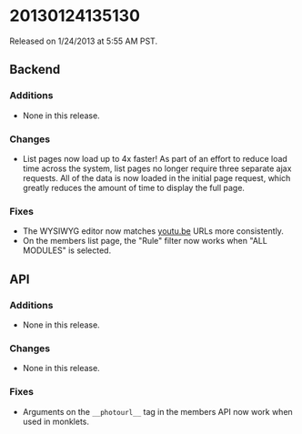 20130124135130
==============

Released on 1/24/2013 at 5:55 AM PST.

## Backend

### Additions

*   None in this release.

### Changes

*   List pages now load up to 4x faster! As part of an effort to reduce load
    time across the system, list pages no longer require three separate ajax
    requests. All of the data is now loaded in the initial page request, which
    greatly reduces the amount of time to display the full page.

### Fixes

*   The WYSIWYG editor now matches [youtu.be](http://youtu.be) URLs more
    consistently.
*   On the members list page, the "Rule" filter now works when "ALL MODULES" is
    selected.

## API

### Additions

*   None in this release.

### Changes

*   None in this release.

### Fixes

*   Arguments on the `__photourl__` tag in the members API now work when used in
    monklets.
